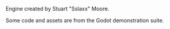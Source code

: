 Engine created by Stuart "Sslaxx" Moore.

Some code and assets are from the Godot demonstration suite.
